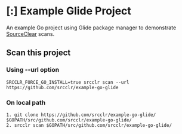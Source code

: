 # [:] Example Glide Project

An example Go project using Glide package manager to demonstrate [SourceClear](https://www.sourceclear.com) scans.

## Scan this project

### Using --url option
`SRCCLR_FORCE_GO_INSTALL=true srcclr scan --url https://github.com/srcclr/example-go-glide`

### On local path
```
1. git clone https://github.com/srcclr/example-go-glide/ $GOPATH/src/github.com/srcclr/example-go-glide/
2. srcclr scan $GOPATH/src/github.com/srcclr/example-go-glide/
```
